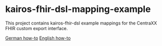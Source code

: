 # kairos-fhir-dsl-mapping-example
This project contains kairos-fhir-dsl example mappings for the CentraXX FHIR custom export interface.

[German how-to](/HOWTO-DE.md)
[English how-to](/HOWTO-EN.md)
